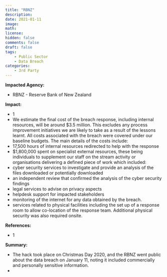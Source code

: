 ```yaml
---
title: "RBNZ"
description: 
date: 2021-01-11
image: 
math: 
license: 
hidden: false
comments: false
draft: false
tags: 
    - Public Sector
    - Data Breach
categories:
    - 3rd Party
---
```

**Impacted Agency:**
* RBNZ - Reserve Bank of New Zealand

**Impact:**
* 1
* We estimate the final cost of the breach response, including internal resources, will be around $3.5 million. This excludes any process improvement initiatives we are likely to take as a result of the lessons learnt. All costs associated with the breach were covered under our baseline budgets.
The main details of the costs include:
 * 17,500 hours of internal resources redirected to help with the response
 * $1,800,000 spent on specialist external resources, these being individuals to supplement our staff on the stream activity or organisations delivering a defined piece of work which included:
  * cyber security services to investigate and provide an analysis of the files downloaded or potentially downloaded 
  * an independent review that confirmed the analysis of the cyber security findings
  * legal services to advise on privacy aspects
  * helpdesk support for impacted stakeholders
  * monitoring of the internet for any data obtained by the breach.
 * services related to physical facilities including the set up of a response room to allow co-location of the response team. Additional physical security was also required onsite.

**References:**
* 1

**Summary:**
* The hack took place on Christmas Day 2020, and the RBNZ went public about the data breach on January 11, noting it included commercially and personally sensitive information.
* 